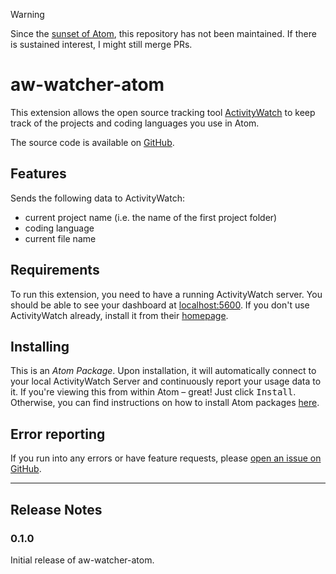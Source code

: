 > [!WARNING]
> Since the [sunset of Atom](https://github.blog/2022-06-08-sunsetting-atom/), this repository has not been maintained. If there is sustained interest, I might still merge PRs.


# aw-watcher-atom

This extension allows the open source tracking tool [ActivityWatch](http://activitywatch.net/) to keep track of the projects and coding languages you use in Atom.

The source code is available on [GitHub](https://github.com/NicoWeio/aw-watcher-atom).

## Features

Sends the following data to ActivityWatch:

-   current project name (i.e. the name of the first project folder)
-   coding language
-   current file name

## Requirements

To run this extension, you need to have a running ActivityWatch server.
You should be able to see your dashboard at [localhost:5600](http://localhost:5600/).
If you don't use ActivityWatch already,
install it from their [homepage](https://activitywatch.net/downloads/).

## Installing

This is an _Atom Package_.
Upon installation, it will automatically connect to your local ActivityWatch Server and continuously report your usage data to it.
If you're viewing this from within Atom – great!
Just click <kbd>Install</kbd>.
Otherwise, you can find instructions on how to install Atom packages [here](https://flight-manual.atom.io/using-atom/sections/atom-packages/).

## Error reporting

If you run into any errors or have feature requests, please [open an issue on GitHub](https://github.com/NicoWeio/aw-watcher-atom/issues/new).

* * *

## Release Notes

### 0.1.0

Initial release of aw-watcher-atom.
